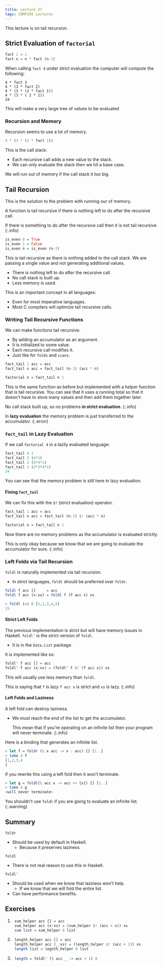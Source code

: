```yaml
---
title: Lecture 27
tags: COMP105 Lectures
---
```


This lecture is on tail recursion.

## Strict Evaluation of `factorial`
```haskell
fact 1 = 1
fact n = n * fact (n-1)
```

When calling `fact 4` under strict evaluation the computer will compute the following:

```
4 * fact 3
4 * (3 * fact 2)
4 * (3 * (2 * fact 1))
4 * (3 * ( 2 * 1))
24
```

This will make a very large tree of values to be evaluated

### Recursion and Memory
Recursion seems to use a lot of memory.

```haskell
4 * (3 * (2 * fact 1))
```

This is the call stack:

* Each recursive call adds a new value to the stack.
* We can only evaluate the stack then we hit a base case.

We will run out of memory if the call stack it too big.

## Tail Recursion
This is the solution to the problem with running our of memory.

A function is tail recursive if there is nothing left to do after the recursive call.

If there is something to do after the recursive call then it is not tail recursive.
{:.info}

```haskell
is_even 0 = True
is_even 1 = False
is_even n = is_even (n-2)
```

This is tail recursive as there is nothing added to the call stack. We are passing a single value and not generating additional values.

* There is nothing left to do after the recursive call.
* No call stack is built up.
* Less memory is  used.

This is an important concept in all languages:

* Even for most imperative languages.
* Most C compilers will optimize tail recursive calls.

### Writing Tail Recursive Functions
We can make functions tail recursive:

* By adding an accumulator as an argument.
* It is initialized to some value.
* Each recursive call modifies it.
* Just like for `folds` and `scans`.

```haskell
fact_tail 1 acc = acc
fact_tail n acc = fact_tail (n-1) (acc * n)

factorial n = fact_tail n 1
```

This is the same function as before but implemented with a helper function that is tail recursive. You can see that it uses a running total so that it doesn't have to store many values and then add them together later.

No call stack built up, so no problems **in strict evaluation**.
{:.info}

In **lazy evaluation** the memory problem is just transferred to the accumulator.
{:.error}

### `fact_tail` in Lazy Evaluation
If we call `factorial 4` in a lazily evaluated language:

```haskell
fact_tail 4 1
fact_tail 3 (4*1)
fact_tail 2 (3*4*1)
fact_tail 1 (2*3*4*1)
24
```

You can see that the memory problem is still here in lazy evaluation.

#### Fixing `fact_tail`
We can fix this with the `$!` (strict evaluation) operator.

```haskell
fact_tail 1 acc = acc
fact_tail n acc = fact_tail (n-1) $! (acc * n)

factorial n = fact_tail n 1
```

Now there are no memory problems as the accumulator is evaluated strictly.

This is only okay because we know that we are going to evaluate the accumulator for sure.
{:.info}

### Left Folds via Tail Recursion
`foldl` is naturally implemented via tail recursion.

* In strict languages, `foldl` should be preferred over `foldr`.

```haskell
foldl f acc []     = acc
foldl f acc (x:xs) = foldl f (f acc x) xs
```

```haskell
> foldl (=) 0 [1,2,3,4,5]
15
```

#### Strict Left Folds
The previous implementation is strict but will have memory issues in Haskell. `foldl'` is the strict version of `foldl`. 

* It is in the `Data.List` package.

It is implemented like so:

```haskell
foldl' f acc [] = acc
foldl' f acc (x:xs) = (foldl' f $! (f acc x)) xs
```

This will usually use less memory than `foldl`.

This is saying that `f` is lazy `f acc x` is strict and `xs` is lazy.
{:.info}

#### Left Folds and Laziness
A left fold can destroy laziness.

* We must reach the end of the list to get the accumulator.
	
	This mean that if you're operating on an infinite list then your program will never terminate.
	{:.info}
	
Here is a binding that generates an infinite list.

```haskell
> let f = foldr (\ x acc -> x : acc) [] [1..]
> take 4 f
[1,2,3,4
]
```

If you rewrite this using a left fold then it won't terminate.

```haskell
> let g = foldl(\ acc x -> acc ++ [x]) [] [1..]
> take 4 g
<will never terminate>
```

You shouldn't use `foldl` if you are going to evaluate an infinite list.
{:.warning}

## Summary
`foldr`

* Should be used by default in Haskell.
	* Because it preserves laziness.

`foldl`

* There is not real reason to use this in Haskell.

`foldl'`

* Should be used when we know that laziness won't help.
	* If we know that we will fold the entire list.
* Can have performance benefits.

## Exercises
1. ```haskell
	sum_helper acc [] = acc
	sum_helper acc (x:xs) = (sum_helper $! (acc + x)) xs
	sum list = sum_helper 0 list
	```
	
1. ```haskell
	length_helper acc [] = acc
	length_helper acc (_:xs) = (length_helper $! (acc + 1)) xs
	length list = legnth_helper 0 list
	```

1. ```haskell
	length = foldl' (\ acc _ -> acc + 1) 0
	```